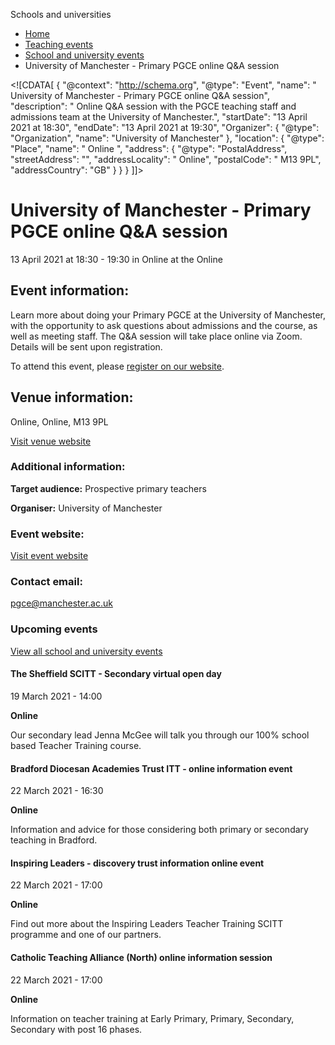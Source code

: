 Schools and universities

*   [Home](/)
*   [Teaching events](/teaching-events)
*   [School and university events](/teaching-events/training-provider-events)
*   University of Manchester - Primary PGCE online Q&A session

<!\[CDATA\[ { "@context": "http://schema.org", "@type": "Event", "name": " University of Manchester - Primary PGCE online Q&amp;A session", "description": " Online Q&amp;A session with the PGCE teaching staff and admissions team at the University of Manchester.", "startDate": "13 April 2021 at 18:30", "endDate": "13 April 2021 at 19:30", "Organizer": { "@type": "Organization", "name": "University of Manchester" }, "location": { "@type": "Place", "name": " Online ", "address": { "@type": "PostalAddress", "streetAddress": "", "addressLocality": " Online", "postalCode": " M13 9PL", "addressCountry": "GB" } } } \]\]>

University of Manchester - Primary PGCE online Q&A session
==========================================================

13 April 2021 at 18:30 - 19:30 in Online at the Online

Event information:
------------------

Learn more about doing your Primary PGCE at the University of Manchester, with the opportunity to ask questions about admissions and the course, as well as meeting staff. The Q&A session will take place online via Zoom. Details will be sent upon registration.

To attend this event, please [register on our website](https://www.eventbrite.co.uk/e/university-of-manchester-pgce-primary-qa-tickets-145239789119).

Venue information:
------------------

Online, Online, M13 9PL

[Visit venue website](https://www.manchester.ac.uk/ "Online")

### Additional information:

**Target audience:** Prospective primary teachers

**Organiser:** University of Manchester

### Event website:

[Visit event website](https://www.eventbrite.co.uk/e/university-of-manchester-pgce-primary-qa-tickets-145239789119)

### Contact email:

[pgce@manchester.ac.uk](mailto:pgce@manchester.ac.uk)

### Upcoming events

[View all school and university events](/teaching-events/training-provider-events)

[](/teaching-events/training-provider-events/210319-the-sheffield-scitt-secondary-virtual-open-day)

#### The Sheffield SCITT - Secondary virtual open day

19 March 2021 - 14:00

**Online**

Our secondary lead Jenna McGee will talk you through our 100% school based Teacher Training course.

[](/teaching-events/training-provider-events/210322-bradford-diocesan-academies-trust-itt-online-information-event)

#### Bradford Diocesan Academies Trust ITT - online information event

22 March 2021 - 16:30

**Online**

Information and advice for those considering both primary or secondary teaching in Bradford.

[](/teaching-events/training-provider-events/210322-inspiring-leaders-discovery-trust-information-online-event)

#### Inspiring Leaders - discovery trust information online event

22 March 2021 - 17:00

**Online**

Find out more about the Inspiring Leaders Teacher Training SCITT programme and one of our partners.

[](/teaching-events/training-provider-events/210322-catholic-teaching-alliance-north-online-information-session)

#### Catholic Teaching Alliance (North) online information session

22 March 2021 - 17:00

**Online**

Information on teacher training at Early Primary, Primary, Secondary, Secondary with post 16 phases.